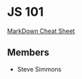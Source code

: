 # JS 101

[MarkDown Cheat Sheet](https://www.markdownguide.org/cheat-sheet/)

## Members
- Steve Simmons